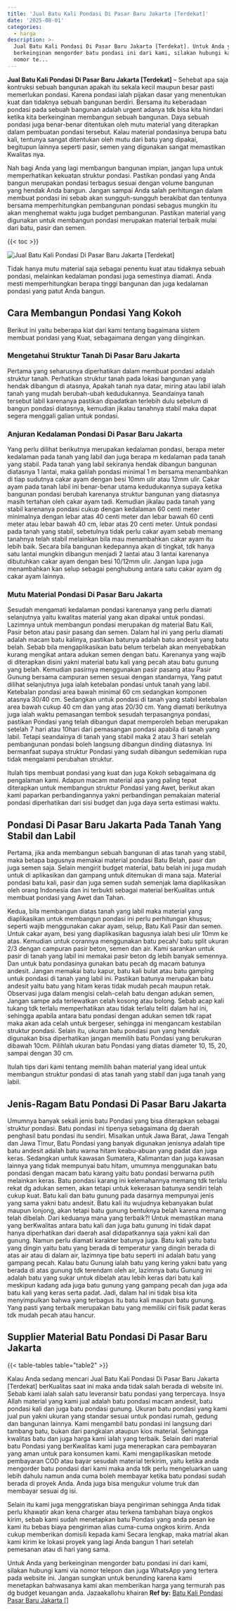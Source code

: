 ```yaml
---
title: 'Jual Batu Kali Pondasi Di Pasar Baru Jakarta [Terdekat]'
date: '2025-08-01'
categories:
  - harga
description: >-
  Jual Batu Kali Pondasi Di Pasar Baru Jakarta [Terdekat]. Untuk Anda yang
  berkeinginan mengorder batu pondasi ini dari kami, silakan hubungi kami via
  nomor te...
---
```


**Jual Batu Kali Pondasi Di Pasar Baru Jakarta \[Terdekat\]** – Sehebat apa saja kontruksi sebuah bangunan apakah itu sekala kecil maupun besar pasti memerlukan pondasi. Karena pondasi ialah pijakan dasar yang menentukan kuat dan tidaknya sebuah bangunan berdiri. Bersama itu keberadaan pondasi pada sebuah bangunan adalah urgent adanya tdk bisa kita hindari ketika kita berkeinginan membangun sebuah bangunan. Daya sebuah pondasi juga benar-benar ditentukan oleh mutu material yang diterapkan dalam pembuatan pondasi tersebut. Kalau material pondasinya berupa batu kali, tentunya sangat ditentukan oleh mutu dari batu yang dipakai, begitupun lainnya seperti pasir, semen yang digunakan sangat memastikan Kwalitas nya.

Nah bagi Anda yang lagi membangun bangunan impian, jangan lupa untuk memperhatikan kekuatan struktur pondasi. Pastikan pondasi yang Anda bangun merupakan pondasi terbagus sesuai dengan volume bangunan yang hendak Anda bangun. Jangan sampai Anda salah perhitungan dalam membuat pondasi ini sebab akan sungguh-sungguh berakibat dan tentunya bersama memperhitungkan pembangunan pondasi sebagus mungkin itu akan menghemat waktu juga budget pembangunan. Pastikan material yang digunakan untuk membangun pondasi merupakan material terbaik mulai dari batu, pasir dan semen.

{{< toc >}}

![Jual Batu Kali Pondasi Di Pasar Baru Jakarta [Terdekat]](/images/jual-batu-kali-07.png)

Tidak hanya mutu material saja sebagai penentu kuat atau tidaknya sebuah pondasi, melainkan kedalaman pondasi juga semestinya diamati. Anda mesti memperhitungkan berapa tinggi bangunan dan juga kedalaman pondasi yang patut Anda bangun.

## Cara Membangun Pondasi Yang Kokoh

Berikut ini yaitu beberapa kiat dari kami tentang bagaimana sistem membuat pondasi yang Kuat, sebagaimana dengan yang diinginkan.

### Mengetahui Struktur Tanah Di Pasar Baru Jakarta

Pertama yang seharusnya diperhatikan dalam membuat pondasi adalah struktur tanah. Perhatikan struktur tanah pada lokasi bangunan yang hendak dibangun di atasnya, Apakah tanah nya datar, miring atau labil ialah tanah yang mudah berubah-ubah kedudukannya. Seandainya tanah tersebut labil karenanya pastikan dipadatkan terlebih dulu sebelum di bangun pondasi diatasnya, kemudian jikalau tanahnya stabil maka dapat segera menggali galian untuk pondasi.

### Anjuran Kedalaman Pondasi Di Pasar Baru Jakarta

Yang perlu dilihat berikutnya merupakan kedalaman pondasi, berapa meter kedalaman pada tanah yang labil dan juga berapa m kedalaman pada tanah yang stabil. Pada tanah yang labil sekiranya hendak dibangun bangunan diatasnya 1 lantai, maka galilah pondasi minimal 1 m bersama menambahkan di tiap sudutnya cakar ayam dengan besi 10mm ulir atau 12mm ulir. Cakar ayam pada tanah labil ini benar-benar utama kedudukannya supaya ketika bangunan pondasi berubah karenanya struktur bangunan yang diatasnya masih tertahan oleh cakar ayam tadi. Kemudian jikalau pada tanah yang stabil karenanya pondasi cukup dengan kedalaman 60 centi meter minimalnya dengan lebar atas 40 centi meter dan lebar bawah 60 centi meter atau lebar bawah 40 cm, lebar atas 20 centi meter. Untuk pondasi pada tanah yang stabil, sebetulnya tidak perlu cakar ayam sebab memang tanahnya telah stabil melainkan bila mau menambahkan cakar ayam itu lebih baik. Secara bila bangunan kedepannya akan di tingkat, tdk hanya satu lantai mungkin dibangun menjadi 2 lantai atau 3 lantai karenanya dibutuhkan cakar ayam dengan besi 10/12mm ulir. Jangan lupa juga menambahkan kan selup sebagai penghubung antara satu cakar ayam dg cakar ayam lainnya.

### Mutu Material Pondasi Di Pasar Baru Jakarta

Sesudah mengamati kedalaman pondasi karenanya yang perlu diamati selanjutnya yaitu kwalitas material yang akan dipakai untuk pondasi. Lazimnya untuk membangun pondasi merupakan dg material Batu Kali, Pasir beton atau pasir pasang dan semen. Dalam hal ini yang perlu diamati adalah macam batu kalinya, pastikan batunya adalah batu andesit yang batu belah. Sebab bila mengaplikasikan batu belum terbelah akan menyebabkan kurang mengikat antara adukan semen dengan batu. Karenanya yang wajib di diterapkan disini yakni material batu kali yang pecah atau batu gunung yang belah. Kemudian pasirnya menggunakan pasir pasang atau Pasir Gunung bersama campuran semen sesuai dengan standarnya, Yang patut dilihat selanjutnya juga ialah ketebalan pondasi untuk tanah yang labil. Ketebalan pondasi area bawah minimal 60 cm sedangkan komponen atasnya 30/40 cm. Sedangkan untuk pondasi di tanah yang stabil ketebalan area bawah cukup 40 cm dan yang atas 20/30 cm. Yang diamati berikutnya juga ialah waktu pemasangan tembok sesudah terpasangnya pondasi, pastikan Pondasi yang telah dibangun dapat memperoleh beban merupakan setelah 7 hari atau 10hari dari pemasangan pondasi apabila di tanah yang labil. Tetapi seandainya di tanah yang stabil maka 2 atau 3 hari setelah pembangunan pondasi boleh langsung dibangun dinding diatasnya. Ini bermanfaat supaya struktur Pondasi yang sudah dibangun sedemikian rupa tidak mengalami perubahan struktur.

Itulah tips membuat pondasi yang kuat dan juga Kokoh sebagaimana dg pengalaman kami. Adapun macam material apa yang paling tepat diterapkan untuk membangun struktur Pondasi yang Awet, berikut akan kami paparkan perbandingannya yakni perbandingan pemakaian material pondasi diperhatikan dari sisi budget dan juga daya serta estimasi waktu.

## Pondasi Di Pasar Baru Jakarta Pada Tanah Yang Stabil dan Labil

Pertama, jika anda membangun sebuah bangunan di atas tanah yang stabil, maka betapa bagusnya memakai material pondasi Batu Belah, pasir dan juga semen saja. Selain mengirit budget material, batu belah ini juga mudah untuk di aplikasikan dan gampang untuk ditemukan di mana saja. Material pondasi batu kali, pasir dan juga semen sudah semenjak lama diaplikasikan oleh orang Indonesia dan ini terbukti sebagai material berKualitas untuk membuat pondasi yang Awet dan Tahan.

Kedua, bila membangun diatas tanah yang labil maka material yang diaplikasikan untuk membangun pondasi ini perlu perhitungan khusus; seperti wajib menggunakan cakar ayam, selup, Batu Kali Pasir dan semen. Untuk cakar ayam, besi yang diaplikasikan bagusnya ialah besi ulir 10mm ke atas. Kemudian untuk corannya menggunakan batu pecah/ batu split ukuran 2/3 dengan campuran pasir beton, semen dan air. Kami sarankan untuk pasir di tanah yang labil ini memakai pasir beton dg lebih banyak semennya. Dan untuk batu pondasinya gunakan batu pecah dg macam batunya andesit. Jangan memakai batu kapur, batu kali bulat atau batu gamping untuk pondasi di tanah yang labil ini. Pastikan batunya merupakan batu andesit yaitu batu yang hitam keras tidak mudah pecah maupun retak. Observasi juga dalam mengisi celah-celah batu dengan adukan semen, Jangan sampe ada terlewatkan celah kosong atau bolong. Sebab acap kali tukang tdk terlalu memperhatikan atau tidak terlalu teliti dalam hal ini, sehingga apabila antara batu pondasi dengan adukan semen tdk rapat maka akan ada celah untuk bergeser, sehingga ini mengancam kestabilan struktur pondasi. Selain itu, ukuran batu pondasi pun yang hendak digunakan bisa diperhatikan jangan memilih batu Pondasi yang berukuran dibawah 10cm. Pilihlah ukuran batu Pondasi yang diatas diameter 10, 15, 20, sampai dengan 30 cm.

Itulah tips dari kami tentang memilih bahan material yang ideal untuk membangun struktur pondasi di atas tanah yang stabil dan juga tanah yang labil.

## Jenis-Ragam Batu Pondasi Di Pasar Baru Jakarta

Umumnya banyak sekali jenis batu Pondasi yang bisa diterapkan sebagai struktur pondasi. Batu pondasi ini tipenya sebagaimana dg daerah penghasil batu pondasi itu sendiri. Misalkan untuk Jawa Barat, Jawa Tengah dan Jawa Timur, Batu Pondasi yang banyak digunakan jenisnya adalah tipe batu andesit adalah batu warna hitam keabu-abuan yang padat dan juga keras. Sedangkan untuk kawasan Sumatera, Kalimantan dan juga kawasan lainnya yang tidak mempunyai batu hitam, umumnya menggunakan batu pondasi dengan macam batu karang yaitu batu pondasi berwarna putih melainkan keras. Batu pondasi karang ini kelemahannya memang tdk terlalu rekat dg adukan semen, akan tetapi untuk kekerasan batunya sendiri telah cukup kuat. Batu kali dan batu gunung pada dasarnya mempunyai jenis yang sama yakni batu andesit. Batu kali itu wujudnya kebanyakan bulat maupun lonjong, akan tetapi batu gunung bentuknya belah karena memang telah dibelah. Dari keduanya mana yang terbaik?! Untuk memastikan mana yang berKwalitas antara batu kali dan juga batu gunung ini tidak dapat hanya diperhatikan dari daerah asal didapatkannya saja yakni kali dan gunung. Namun perlu diamati karakter batunya juga. Batu kali yaitu batu yang dingin yaitu batu yang berada di temperatur yang dingin berada di atas air atau di dalam air, lazimnya tipe batu seperti ini adalah batu yang gampang pecah. Kalau batu Gunung ialah batu yang kering yakni batu yang berada di atas gunung tdk terendam oleh air, lazimnya batu Gunung ini adalah batu yang sukar untuk dibelah atau lebih keras dari batu kali meskipun kadang ada juga batu gunung yang gampang pecah dan juga ada batu kali yang keras serta padat. Jadi, dalam hal ini tidak bisa kita menyimpulkan bahwa yang terbagus itu batu kali maupun batu gunung. Yang pasti yang terbaik merupakan batu yang memiliki ciri fisik padat keras tdk mudah pecah atau hancur.

## Supplier Material Batu Pondasi Di Pasar Baru Jakarta

{{< table-tables table="table2" >}}

Kalau Anda sedang mencari Jual Batu Kali Pondasi Di Pasar Baru Jakarta \[Terdekat\] berKualitas saat ini maka anda tidak salah berada di website ini. Sebab kami ialah salah satu leveransir batu pondasi yang terpercaya. Insya Allah material yang kami jual adalah batu pondasi macam andesit, batu pondasi kali dan juga batu pondasi gunung. Ukuran batu pondasi yang kami jual pun yakni ukuran yang standar sesuai untuk pondasi rumah, gedung dan bangunan lainnya. Kami mengambil batu pondasi ini langsung dari tambang batu, bukan dari pangkalan ataupun kios material. Sehingga kwalitas batu dan juga harga kami ialah yang terbaik. Selain dari material batu Pondasi yang berKwalitas kami juga menerapkan cara pembayaran yang aman untuk para konsumen kami. Kami mengaplikasikan metode pembayaran COD atau bayar sesudah material terkirim, yaitu ketika anda mengorder batu pondasi dari kami maka anda tdk perlu mengeluarkan uang lebih dahulu namun anda cuma boleh membayar ketika batu pondasi sudah berada di proyek Anda. Anda juga bisa mengukur volume truk dan membayar sesuai dg isi.

Selain itu kami juga menggratiskan biaya pengiriman sehingga Anda tidak perlu khawatir akan kena charger atau terkena tambahan biaya ongkos kirim, sebab kami sudah menetapkan batu Pondasi yang anda pesan ke kami itu bebas biaya pengiriman alias cuma-cuma ongkos kirim. Anda cukup memberikan domisili kepada kami Secara lengkap, maka matrial akan kami kirim ke lokasi proyek yang lagi Anda bangun 1 hari setelah pemesanan atau di hari yang sama.

Untuk Anda yang berkeinginan mengorder batu pondasi ini dari kami, silakan hubungi kami via nomor telepon dan juga WhatsApp yang tertera pada website ini. Jangan sungkan untuk berunding karena kami menetapkan bahwasanya kami akan memberikan harga yang termurah pas dg budget keuangan anda. Jazaakallohu khairan
**Ref by:** [Batu Kali Pondasi Pasar Baru Jakarta []](https://id.wikipedia.org/wiki/Batu)

